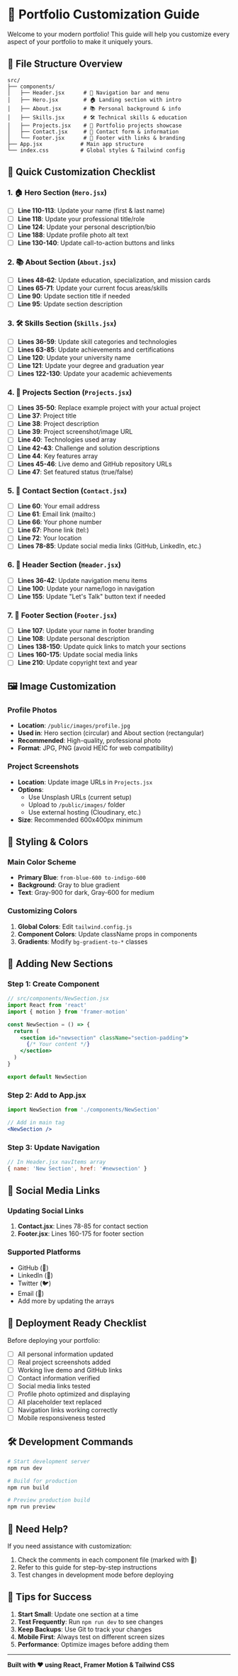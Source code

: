 # 🎨 Portfolio Customization Guide

Welcome to your modern portfolio! This guide will help you customize every aspect of your portfolio to make it uniquely yours.

## 📁 File Structure Overview

```
src/
├── components/
│   ├── Header.jsx      # 🧭 Navigation bar and menu
│   ├── Hero.jsx        # 🏠 Landing section with intro
│   ├── About.jsx       # 📚 Personal background & info
│   ├── Skills.jsx      # 🛠️ Technical skills & education
│   ├── Projects.jsx    # 🚀 Portfolio projects showcase
│   ├── Contact.jsx     # 📧 Contact form & information
│   └── Footer.jsx      # 🦶 Footer with links & branding
├── App.jsx            # Main app structure
└── index.css          # Global styles & Tailwind config
```

## 🎯 Quick Customization Checklist

### 1. 🏠 Hero Section (`Hero.jsx`)
- [ ] **Line 110-113**: Update your name (first & last name)
- [ ] **Line 118**: Update your professional title/role
- [ ] **Line 124**: Update your personal description/bio
- [ ] **Line 188**: Update profile photo alt text
- [ ] **Line 130-140**: Update call-to-action buttons and links

### 2. 📚 About Section (`About.jsx`)
- [ ] **Lines 48-62**: Update education, specialization, and mission cards
- [ ] **Lines 65-71**: Update your current focus areas/skills
- [ ] **Line 90**: Update section title if needed
- [ ] **Line 95**: Update section description

### 3. 🛠️ Skills Section (`Skills.jsx`)
- [ ] **Lines 36-59**: Update skill categories and technologies
- [ ] **Lines 63-85**: Update achievements and certifications
- [ ] **Line 120**: Update your university name
- [ ] **Line 121**: Update your degree and graduation year
- [ ] **Lines 122-130**: Update your academic achievements

### 4. 🚀 Projects Section (`Projects.jsx`)
- [ ] **Lines 35-50**: Replace example project with your actual project
- [ ] **Line 37**: Project title
- [ ] **Line 38**: Project description
- [ ] **Line 39**: Project screenshot/image URL
- [ ] **Line 40**: Technologies used array
- [ ] **Line 42-43**: Challenge and solution descriptions
- [ ] **Line 44**: Key features array
- [ ] **Lines 45-46**: Live demo and GitHub repository URLs
- [ ] **Line 47**: Set featured status (true/false)

### 5. 📧 Contact Section (`Contact.jsx`)
- [ ] **Line 60**: Your email address
- [ ] **Line 61**: Email link (mailto:)
- [ ] **Line 66**: Your phone number
- [ ] **Line 67**: Phone link (tel:)
- [ ] **Line 72**: Your location
- [ ] **Lines 78-85**: Update social media links (GitHub, LinkedIn, etc.)

### 6. 🧭 Header Section (`Header.jsx`)
- [ ] **Lines 36-42**: Update navigation menu items
- [ ] **Line 100**: Update your name/logo in navigation
- [ ] **Line 155**: Update "Let's Talk" button text if needed

### 7. 🦶 Footer Section (`Footer.jsx`)
- [ ] **Line 107**: Update your name in footer branding
- [ ] **Line 108**: Update personal description
- [ ] **Lines 138-150**: Update quick links to match your sections
- [ ] **Lines 160-175**: Update social media links
- [ ] **Line 210**: Update copyright text and year

## 🖼️ Image Customization

### Profile Photos
- **Location**: `/public/images/profile.jpg`
- **Used in**: Hero section (circular) and About section (rectangular)
- **Recommended**: High-quality, professional photo
- **Format**: JPG, PNG (avoid HEIC for web compatibility)

### Project Screenshots
- **Location**: Update image URLs in `Projects.jsx`
- **Options**: 
  - Use Unsplash URLs (current setup)
  - Upload to `/public/images/` folder
  - Use external hosting (Cloudinary, etc.)
- **Size**: Recommended 600x400px minimum

## 🎨 Styling & Colors

### Main Color Scheme
- **Primary Blue**: `from-blue-600 to-indigo-600`
- **Background**: Gray to blue gradient
- **Text**: Gray-900 for dark, Gray-600 for medium

### Customizing Colors
1. **Global Colors**: Edit `tailwind.config.js`
2. **Component Colors**: Update className props in components
3. **Gradients**: Modify `bg-gradient-to-*` classes

## 🔗 Adding New Sections

### Step 1: Create Component
```jsx
// src/components/NewSection.jsx
import React from 'react'
import { motion } from 'framer-motion'

const NewSection = () => {
  return (
    <section id="newsection" className="section-padding">
      {/* Your content */}
    </section>
  )
}

export default NewSection
```

### Step 2: Add to App.jsx
```jsx
import NewSection from './components/NewSection'

// Add in main tag
<NewSection />
```

### Step 3: Update Navigation
```jsx
// In Header.jsx navItems array
{ name: 'New Section', href: '#newsection' }
```

## 📱 Social Media Links

### Updating Social Links
1. **Contact.jsx**: Lines 78-85 for contact section
2. **Footer.jsx**: Lines 160-175 for footer section

### Supported Platforms
- GitHub (🐙)
- LinkedIn (💼)
- Twitter (🐦)
- Email (📧)
- Add more by updating the arrays

## 🚀 Deployment Ready Checklist

Before deploying your portfolio:

- [ ] All personal information updated
- [ ] Real project screenshots added
- [ ] Working live demo and GitHub links
- [ ] Contact information verified
- [ ] Social media links tested
- [ ] Profile photo optimized and displaying
- [ ] All placeholder text replaced
- [ ] Navigation links working correctly
- [ ] Mobile responsiveness tested

## 🛠️ Development Commands

```bash
# Start development server
npm run dev

# Build for production
npm run build

# Preview production build
npm run preview
```

## 📧 Need Help?

If you need assistance with customization:
1. Check the comments in each component file (marked with 📝)
2. Refer to this guide for step-by-step instructions
3. Test changes in development mode before deploying

## 🎉 Tips for Success

1. **Start Small**: Update one section at a time
2. **Test Frequently**: Run `npm run dev` to see changes
3. **Keep Backups**: Use Git to track your changes
4. **Mobile First**: Always test on different screen sizes
5. **Performance**: Optimize images before adding them

---

**Built with ❤️ using React, Framer Motion & Tailwind CSS**